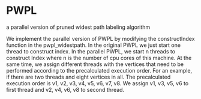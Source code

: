 # PWPL
a parallel version of pruned widest path labeling algorithm

We implement the parallel version of PWPL by modifying the constructIndex function in the pwpl_widestpath. In the original PWPL we just start one thread to construct index. In the parallel PWPL, we start n threads to construct Index where n is the number of cpu cores of this machine. At the same time, we assign different threads with the vertices that need to be performed according to the precalculated execution order. For an example, if there are two threads and eight vertices in all. The precalculated execution order is v1, v2, v3, v4, v5, v6, v7, v8. We assign v1, v3, v5, v6 to first thread and v2, v4, v6, v8 to second thread.


